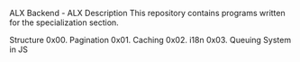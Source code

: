 ALX Backend - ALX
Description
This repository contains programs written for the specialization section.

Structure
0x00. Pagination
0x01. Caching
0x02. i18n
0x03. Queuing System in JS
